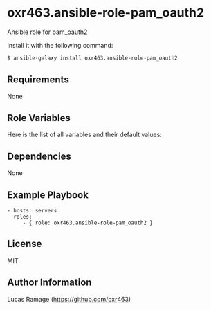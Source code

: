 oxr463.ansible-role-pam_oauth2
==============================

Ansible role for pam_oauth2

Install it with the following command:

```bash
$ ansible-galaxy install oxr463.ansible-role-pam_oauth2
```

Requirements
------------

None

Role Variables
--------------

Here is the list of all variables and their default values:

Dependencies
------------

None

Example Playbook
-------------------------

    - hosts: servers
      roles:
         - { role: oxr463.ansible-role-pam_oauth2 }

License
-------

MIT

Author Information
------------------

Lucas Ramage (https://github.com/oxr463)
